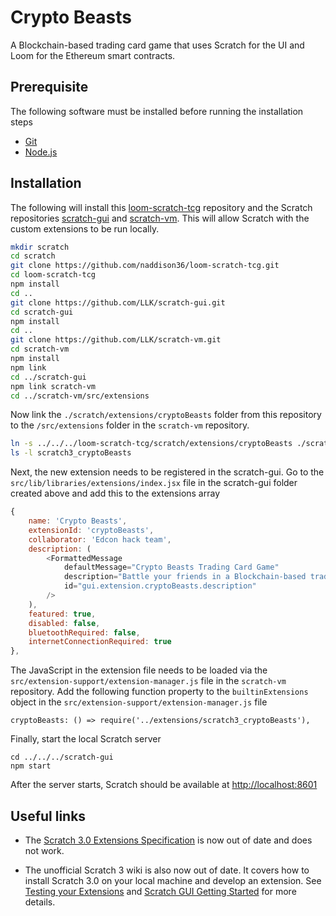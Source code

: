 # Crypto Beasts

A Blockchain-based trading card game that uses Scratch for the UI and Loom for the Ethereum smart contracts.

## Prerequisite 

The following software must be installed before running the installation steps
- [Git](https://git-scm.com/downloads)
- [Node.js](https://nodejs.org/en/download/)

## Installation

The following will install this [loom-scratch-tcg](https://github.com/naddison36/loom-scratch-tcg) repository and the Scratch repositories [scratch-gui](https://github.com/LLK/scratch-gui) and [scratch-vm](https://github.com/LLK/scratch-vm). This will allow Scratch with the custom extensions to be run locally.
```bash
mkdir scratch
cd scratch
git clone https://github.com/naddison36/loom-scratch-tcg.git
cd loom-scratch-tcg
npm install
cd ..
git clone https://github.com/LLK/scratch-gui.git
cd scratch-gui
npm install
cd ..
git clone https://github.com/LLK/scratch-vm.git
cd scratch-vm
npm install
npm link
cd ../scratch-gui
npm link scratch-vm
cd ../scratch-vm/src/extensions
```

Now link the `./scratch/extensions/cryptoBeasts` folder from this repository to the `/src/extensions` folder in the `scratch-vm` repository.
```bash
ln -s ../../../loom-scratch-tcg/scratch/extensions/cryptoBeasts ./scratch3_cryptoBeasts
ls -l scratch3_cryptoBeasts
```

Next, the new extension needs to be registered in the scratch-gui. Go to the `src/lib/libraries/extensions/index.jsx` file in the scratch-gui folder created above and add this to the extensions array
```js
{
    name: 'Crypto Beasts',
    extensionId: 'cryptoBeasts',
    collaborator: 'Edcon hack team',
    description: (
        <FormattedMessage
            defaultMessage="Crypto Beasts Trading Card Game"
            description="Battle your friends in a Blockchain-based trading card game"
            id="gui.extension.cryptoBeasts.description"
        />
    ),
    featured: true,
    disabled: false,
    bluetoothRequired: false,
    internetConnectionRequired: true
},
```

The JavaScript in the extension file needs to be loaded via the `src/extension-support/extension-manager.js` file in the `scratch-vm` repository. Add the following function property to the `builtinExtensions` object in the `src/extension-support/extension-manager.js` file
```
cryptoBeasts: () => require('../extensions/scratch3_cryptoBeasts'),
```

Finally, start the local Scratch server
```
cd ../../../scratch-gui
npm start
```

After the server starts, Scratch should be available at [http://localhost:8601](http://localhost:8601) 

## Useful links
* The [Scratch 3.0 Extensions Specification](https://github.com/LLK/scratch-vm/wiki/Scratch-3.0-Extensions-Specification) is now out of date and does not work.

* The unofficial Scratch 3 wiki is also now out of date. It covers how to install Scratch 3.0 on your local machine and develop an extension. See [Testing your Extensions](https://github.com/kyleplo/scratch-three-extension-docs/wiki/Testing-your-Extensions) and [Scratch GUI Getting Started](https://github.com/LLK/scratch-gui/wiki/Getting-Started) for more details.